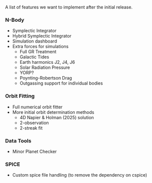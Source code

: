 A list of features we want to implement after the initial release.

### N-Body
- Symplectic Integrator
- Hybrid Symplectic Integrator
- Simulation dashboard
- Extra forces for simulations
    - Full GR Treatment
    - Galactic Tides
    - Earth harmonics J2, J4, J6
    - Solar Radiation Pressure
    - YORP?
    - Poynting-Robertson Drag
    - Outgassing support for individual bodies

### Orbit Fitting
- Full numerical orbit fitter
- More initial orbit determination methods
    - 4D Napier & Holman (2025) solution
    - 2-observation 
    - 2-streak fit

### Data Tools
- Minor Planet Checker 

### SPICE
- Custom spice file handling (to remove the dependency on cspice)

